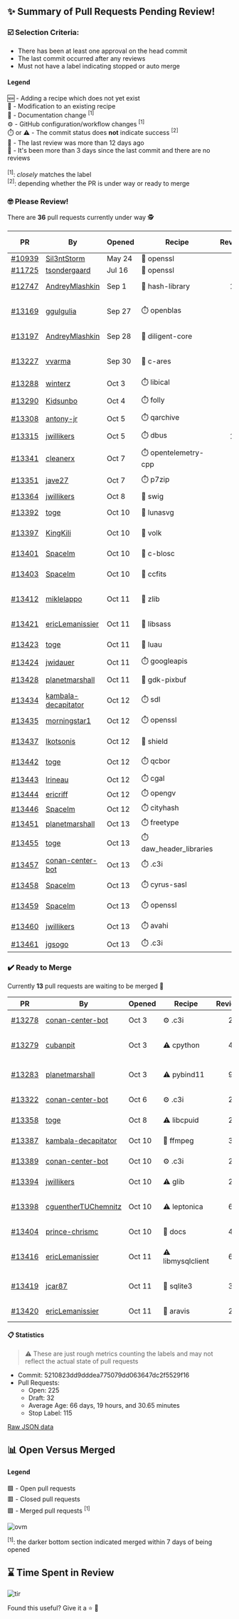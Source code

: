 ## :sparkles: Summary of Pull Requests Pending Review!

### :ballot_box_with_check: Selection Criteria:

- There has been at least one approval on the head commit
- The last commit occurred after any reviews
- Must not have a label indicating stopped or auto merge

#### Legend

:new: - Adding a recipe which does not yet exist<br>
:memo: - Modification to an existing recipe<br>
:green_book: - Documentation change <sup>[1]</sup><br>
:gear: - GitHub configuration/workflow changes <sup>[1]</sup><br>
:stopwatch: or :warning: - The commit status does **not** indicate success <sup>[2]</sup><br>
:bell: - The last review was more than 12 days ago<br>
:eyes: - It's been more than 3 days since the last commit and there are no reviews<br>
<br>
<sup>[1]</sup>: _closely_ matches the label<br>
<sup>[2]</sup>: depending whether the PR is under way or ready to merge

### :nerd_face: Please Review! 

There are **36** pull requests currently under way :detective:

PR | By | Opened | Recipe | Reviews | Last | :stop_sign: Blockers | :star2: Approvers
:---: | --- | --- | --- | :---: | --- | --- | ---
[#10939](https://github.com/conan-io/conan-center-index/pull/10939)|[Sil3ntStorm](https://github.com/Sil3ntStorm)|May 24|:memo: openssl|0|:eyes:||
[#11725](https://github.com/conan-io/conan-center-index/pull/11725)|[tsondergaard](https://github.com/tsondergaard)|Jul 16|:memo: openssl|0|:eyes:||
[#12747](https://github.com/conan-io/conan-center-index/pull/12747)|[AndreyMlashkin](https://github.com/AndreyMlashkin)|Sep 1|:memo: hash-library|10|Oct 11|uilianries|prince-chrismc
[#13169](https://github.com/conan-io/conan-center-index/pull/13169)|[ggulgulia](https://github.com/ggulgulia)|Sep 27|:stopwatch: openblas|2|Sep 27 :bell:||
[#13197](https://github.com/conan-io/conan-center-index/pull/13197)|[AndreyMlashkin](https://github.com/AndreyMlashkin)|Sep 28|:memo: diligent-core|9|Oct 12||prince-chrismc
[#13227](https://github.com/conan-io/conan-center-index/pull/13227)|[vvarma](https://github.com/vvarma)|Sep 30|:memo: c-ares|3|Sep 30 :bell:|uilianries|jwillikers
[#13288](https://github.com/conan-io/conan-center-index/pull/13288)|[winterz](https://github.com/winterz)|Oct 3|:stopwatch: libical|0|:eyes:||
[#13290](https://github.com/conan-io/conan-center-index/pull/13290)|[Kidsunbo](https://github.com/Kidsunbo)|Oct 4|:stopwatch: folly|3|Oct 12||prince-chrismc
[#13308](https://github.com/conan-io/conan-center-index/pull/13308)|[antony-jr](https://github.com/antony-jr)|Oct 5|:stopwatch: qarchive|0|:eyes:||
[#13315](https://github.com/conan-io/conan-center-index/pull/13315)|[jwillikers](https://github.com/jwillikers)|Oct 5|:stopwatch: dbus|11|Oct 11||prince-chrismc
[#13341](https://github.com/conan-io/conan-center-index/pull/13341)|[cleanerx](https://github.com/cleanerx)|Oct 7|:stopwatch: opentelemetry-cpp|0|:eyes:||
[#13351](https://github.com/conan-io/conan-center-index/pull/13351)|[jave27](https://github.com/jave27)|Oct 7|:stopwatch: p7zip|1|Oct 13||
[#13364](https://github.com/conan-io/conan-center-index/pull/13364)|[jwillikers](https://github.com/jwillikers)|Oct 8|:memo: swig|0|:eyes:||
[#13392](https://github.com/conan-io/conan-center-index/pull/13392)|[toge](https://github.com/toge)|Oct 10|:memo: lunasvg|4|Oct 12||jwillikers
[#13397](https://github.com/conan-io/conan-center-index/pull/13397)|[KingKili](https://github.com/KingKili)|Oct 10|:memo: volk|1|Oct 12||prince-chrismc
[#13401](https://github.com/conan-io/conan-center-index/pull/13401)|[SpaceIm](https://github.com/SpaceIm)|Oct 10|:memo: c-blosc|5|Oct 11||jwillikers
[#13403](https://github.com/conan-io/conan-center-index/pull/13403)|[SpaceIm](https://github.com/SpaceIm)|Oct 10|:memo: ccfits|2|Oct 12||jwillikers
[#13412](https://github.com/conan-io/conan-center-index/pull/13412)|[miklelappo](https://github.com/miklelappo)|Oct 11|:memo: zlib|4|Oct 13||prince-chrismc, mlappo
[#13421](https://github.com/conan-io/conan-center-index/pull/13421)|[ericLemanissier](https://github.com/ericLemanissier)|Oct 11|:memo: libsass|2|Oct 12||jwillikers
[#13423](https://github.com/conan-io/conan-center-index/pull/13423)|[toge](https://github.com/toge)|Oct 11|:memo: luau|2|Oct 12||jwillikers
[#13424](https://github.com/conan-io/conan-center-index/pull/13424)|[jwidauer](https://github.com/jwidauer)|Oct 11|:stopwatch: googleapis|0|||
[#13428](https://github.com/conan-io/conan-center-index/pull/13428)|[planetmarshall](https://github.com/planetmarshall)|Oct 11|:memo: gdk-pixbuf|1|Oct 12||jwillikers
[#13434](https://github.com/conan-io/conan-center-index/pull/13434)|[kambala-decapitator](https://github.com/kambala-decapitator)|Oct 12|:stopwatch: sdl|1|Oct 12||prince-chrismc
[#13435](https://github.com/conan-io/conan-center-index/pull/13435)|[morningstar1](https://github.com/morningstar1)|Oct 12|:stopwatch: openssl|1|Oct 12||prince-chrismc
[#13437](https://github.com/conan-io/conan-center-index/pull/13437)|[lkotsonis](https://github.com/lkotsonis)|Oct 12|:memo: shield|1|Oct 12||prince-chrismc
[#13442](https://github.com/conan-io/conan-center-index/pull/13442)|[toge](https://github.com/toge)|Oct 12|:stopwatch: qcbor|1|Oct 12||jwillikers
[#13443](https://github.com/conan-io/conan-center-index/pull/13443)|[lrineau](https://github.com/lrineau)|Oct 12|:stopwatch: cgal|0|||
[#13444](https://github.com/conan-io/conan-center-index/pull/13444)|[ericriff](https://github.com/ericriff)|Oct 12|:stopwatch: opengv|0|||
[#13446](https://github.com/conan-io/conan-center-index/pull/13446)|[SpaceIm](https://github.com/SpaceIm)|Oct 12|:stopwatch: cityhash|0|||
[#13451](https://github.com/conan-io/conan-center-index/pull/13451)|[planetmarshall](https://github.com/planetmarshall)|Oct 13|:stopwatch: freetype|0|||
[#13455](https://github.com/conan-io/conan-center-index/pull/13455)|[toge](https://github.com/toge)|Oct 13|:stopwatch: daw_header_libraries|0|||
[#13457](https://github.com/conan-io/conan-center-index/pull/13457)|[conan-center-bot](https://github.com/conan-center-bot)|Oct 13|:stopwatch: .c3i|1|Oct 13||prince-chrismc
[#13458](https://github.com/conan-io/conan-center-index/pull/13458)|[SpaceIm](https://github.com/SpaceIm)|Oct 13|:stopwatch: cyrus-sasl|1|Oct 13||jwillikers
[#13459](https://github.com/conan-io/conan-center-index/pull/13459)|[SpaceIm](https://github.com/SpaceIm)|Oct 13|:stopwatch: openssl|1|Oct 13||jwillikers
[#13460](https://github.com/conan-io/conan-center-index/pull/13460)|[jwillikers](https://github.com/jwillikers)|Oct 13|:stopwatch: avahi|1|Oct 13||prince-chrismc
[#13461](https://github.com/conan-io/conan-center-index/pull/13461)|[jgsogo](https://github.com/jgsogo)|Oct 13|:stopwatch: .c3i|0|:eyes:||


### :heavy_check_mark: Ready to Merge 

Currently **13** pull requests are waiting to be merged :tada:


PR | By | Opened | Recipe | Reviews | :star2: Approvers
:---: | --- | --- | --- | :---: | ---
[#13278](https://github.com/conan-io/conan-center-index/pull/13278)|[conan-center-bot](https://github.com/conan-center-bot)|Oct 3|:gear: .c3i|2|uilianries, prince-chrismc
[#13279](https://github.com/conan-io/conan-center-index/pull/13279)|[cubanpit](https://github.com/cubanpit)|Oct 3|:warning: cpython|4|uilianries, prince-chrismc, jwillikers
[#13283](https://github.com/conan-io/conan-center-index/pull/13283)|[planetmarshall](https://github.com/planetmarshall)|Oct 3|:warning: pybind11|9|jwillikers, prince-chrismc, uilianries
[#13322](https://github.com/conan-io/conan-center-index/pull/13322)|[conan-center-bot](https://github.com/conan-center-bot)|Oct 6|:gear: .c3i|2|uilianries, prince-chrismc
[#13358](https://github.com/conan-io/conan-center-index/pull/13358)|[toge](https://github.com/toge)|Oct 8|:warning: libcpuid|2|jwillikers, uilianries
[#13387](https://github.com/conan-io/conan-center-index/pull/13387)|[kambala-decapitator](https://github.com/kambala-decapitator)|Oct 10|:memo: ffmpeg|3|jwillikers, prince-chrismc
[#13389](https://github.com/conan-io/conan-center-index/pull/13389)|[conan-center-bot](https://github.com/conan-center-bot)|Oct 10|:gear: .c3i|2|uilianries, prince-chrismc
[#13394](https://github.com/conan-io/conan-center-index/pull/13394)|[jwillikers](https://github.com/jwillikers)|Oct 10|:warning: glib|2|ericLemanissier, prince-chrismc
[#13398](https://github.com/conan-io/conan-center-index/pull/13398)|[cguentherTUChemnitz](https://github.com/cguentherTUChemnitz)|Oct 10|:warning: leptonica|6|jwillikers, prince-chrismc, uilianries
[#13404](https://github.com/conan-io/conan-center-index/pull/13404)|[prince-chrismc](https://github.com/prince-chrismc)|Oct 10|:green_book: docs|4|jwillikers, uilianries
[#13416](https://github.com/conan-io/conan-center-index/pull/13416)|[ericLemanissier](https://github.com/ericLemanissier)|Oct 11|:warning: libmysqlclient|6|jwillikers, prince-chrismc, uilianries
[#13419](https://github.com/conan-io/conan-center-index/pull/13419)|[jcar87](https://github.com/jcar87)|Oct 11|:memo: sqlite3|3|danimtb, prince-chrismc, uilianries
[#13420](https://github.com/conan-io/conan-center-index/pull/13420)|[ericLemanissier](https://github.com/ericLemanissier)|Oct 11|:memo: aravis|2|jwillikers, uilianries


#### :clipboard: Statistics

> :warning: These are just rough metrics counting the labels and may not reflect the actual state of pull requests

- Commit: 5210823dd9dddea775079dd063647dc2f5529f16
- Pull Requests:
	- Open: 225
	- Draft: 32
	- Average Age: 66 days, 19 hours, and 30.65 minutes
	- Stop Label: 115
	

[Raw JSON data](https://raw.githubusercontent.com/prince-chrismc/conan-center-index-pending-review/raw-data/pending-review.json)

## :bar_chart: Open Versus Merged

#### Legend

:green_square: - Open pull requests<br>
:red_square: - Closed pull requests<br>
:purple_square: - Merged pull requests <sup>[1]</sup><br>

![ovm](https://github.com/prince-chrismc/conan-center-index-pending-review/blob/raw-data/open-versus-merged.gif?raw=true)

<sup>[1]</sup>: the darker bottom section indicated merged within 7 days of being opened

## :hourglass: Time Spent in Review

![tir](https://github.com/prince-chrismc/conan-center-index-pending-review/blob/raw-data/time-in-review.png?raw=true)

Found this useful? Give it a :star: :pray:
	